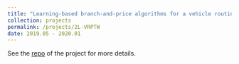 ```yaml
---
title: "Learning-based branch-and-price algorithms for a vehicle routing problem with time windows and two-dimensional loading constraints"
collection: projects
permalink: /projects/2L-VRPTW
date: 2019.05 - 2020.01
---
```

See the [repo](https://github.com/arccos0/Feasibility-Predictor-for-two-dimensional-loading-constraints) of the project for more details.
